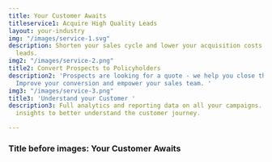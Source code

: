 ```yaml
---
title: Your Customer Awaits
titleservice1: Acquire High Quality Leads 
layout: your-industry
img: "/images/service-1.svg"
description: Shorten your sales cycle and lower your acquisition costs with our targeted
  leads.
img2: "/images/service-2.png"
title2: Convert Prospects to Policyholders
description2: 'Prospects are looking for a quote - we help you close them effectively.
  Improve your conversion and empower your sales team. '
img3: "/images/service-3.png"
title3: 'Understand your Customer '
description3: Full analytics and reporting data on all your campaigns. Actionable
  insights to better understand the customer journey.

---
```

### Title before images: Your Customer Awaits